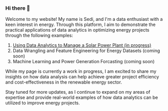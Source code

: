 ### Hi there 👋
Welcome to my website! My name is Sedi, and I'm a data enthusiast with a keen interest in energy. Through this platform, I aim to demonstrate the practical applications of data analytics in optimizing energy projects through the following examples: 

1. [Using Data Analytics to Manage a Solar Power Plant (in progress)](https://github.com/sedimir/SediMir/blob/main/solar-power-generation.ipynb)
2. Data Wrangling and Feature Engineering for Energy Datasets (coming soon)
3. Machine Learning and Power Generation Forcasting (coming soon) 


While my page is currently a work in progress, I am excited to share my insights on how data analysis can help achieve greater project efficiency and cost-effectiveness in the renewable energy sector.

Stay tuned for more updates, as I continue to expand on my areas of expertise and provide real-world examples of how data analytics can be utilized to improve energy projects.


<!--
**sedimir/SediMir** is a ✨ _special_ ✨ repository because its `README.md` (this file) appears on your GitHub profile.

Here are some ideas to get you started:

- 🔭 I’m currently working on ...
- 🌱 I’m currently learning ...
- 👯 I’m looking to collaborate on ...
- 🤔 I’m looking for help with ...
- 💬 Ask me about ...
- 📫 How to reach me: ...
- 😄 Pronouns: ...
- ⚡ Fun fact: ...
-->
